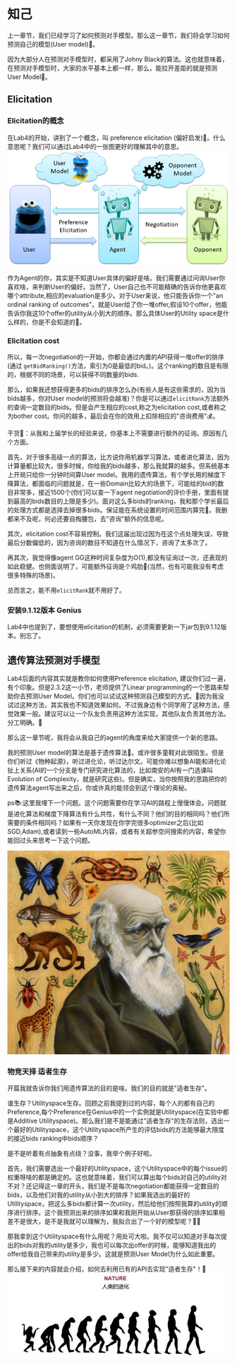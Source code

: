 # 知己
上一章节，我们已经学习了如何预测对手模型。那么这一章节，我们将会学习如何预测自己的模型(User model)🐷。

因为大部分人在预测对手模型时，都采用了Johny Black的算法。这也就意味着，在预测对手模型时，大家的水平基本上都一样，那么，能拉开差距的就是预测User Model🥬。

## Elicitation

### Elicitation的概念
在Lab4的开始，讲到了一个概念，叫 preference elicitation (偏好启发)🧐。什么意思呢？我们可以通过Lab4中的一张图更好的理解其中的意思。
![Elicitaion](img/user/elicitation.png)

作为Agent的你，其实是不知道User具体的偏好是啥。我们需要通过问询User你喜欢啥，来判断User的偏好。当然了，User自己也不可能精确的告诉你他更喜欢哪个attribute,相应的evaluation是多少。对于User来说，他只能告诉你一个"an ordinal ranking of outcomes"。就是User给了你一堆offer,假设10个offer，他能告诉你我这10个offer的utility从小到大的顺序。那么具体User的Utility space是什么样的，你是不会知道的🤨。

### Elicitation cost
所以，每一次negotiation的一开始，你都会通过内置的API获得一堆offer的排序 (通过 `getBidRanking()`方法，索引为0是最低的bid。)。这个ranking的数目是有限的，根据不同的场景，可以获得不同数量的bids.

那么，如果我还想获得更多的bids的排序怎么办(有些人是有这些需求的，因为当bids越多，你对User model的预测将会越准)？你是可以通过`elicitRank`方法额外的查询一定数目的bids。但是会产生相应的cost,称之为elicitation cost,或者称之为bother cost。你问的越多，最后会在你的效用上扣除相应的"咨询费用"💰。

干货🥬：从我和上届学长的经验来说，你基本上不需要进行额外的征询。原因有几个方面。

首先，对于很多高级一点的算法，比方说你用机器学习算法，或者进化算法，因为计算量都比较大，很多时候，你给我的bids越多，那么我就算的越多。但系统基本上开局只给你一分钟时间算User model。我用的遗传算法，有个学长用的梯度下降算法，都面临的问题就是，在一些Domain比较大的场景下，可能给的bid的数目非常多，接近1500个(你们可以查一下agent negotiation的评价手册，里面有提到最高的bids数目的上限是多少)。面对这么多bids的ranking，我和那个学长最后的处理方式都是选择去掉很多bids。保证能在系统设置的时间范围内算完🤣。我删都来不及呢，何必还要自掏腰包，去"咨询"额外的信息呢。

其次，elicitation cost不容易控制。我们这届出现过因为在这个点处理失误，导致最后分数偏低的，因为咨询的数目不知道在什么情况下，咨询了太多次了。

再其次，我觉得像agent GG这种时间复杂度为O(1),都没有征询过一次，还表现的如此稳健。也侧面说明了，可能额外征询是个鸡肋🍗(当然，也有可能我没有考虑很多特殊的场景)。

总而言之，能不用`elicitRank`就不用好了。

### 安装9.1.12版本 Genius
Lab4中也提到了，要想使用elicitation的机制，必须需要更新一下jar包到9.1.12版本。别忘了。


## 遗传算法预测对手模型
Lab4后面的内容其实就是教你如何使用Preference elicitation, 建议你们过一遍，有个印象。但是2.3.2这一小节，老师提供了Linear programming的一个思路来帮助你去预测User Model。你们也可以试试这种预测自己模型的方式。🤖因为我没试过这种方法，其实我也不知道效果如何。不过我身边有个同学用了这种方法，感觉效果一般。建议可以让一个队友负责用这种方法实现，其他队友负责其他方法。分工明确。🦄

那么这一章节呢，我将会从我自己的agent的角度来给大家提供一个新的思路。

我的预测User model的算法是基于遗传算法🦍。或许很多童鞋对此很陌生。但是你们听过《物种起源》，听过进化论，听过达尔文。可能你难以想象AI能和进化论扯上关系(AI的一个分支是专门研究进化算法的，比如南安的AI有一门选课叫Evolution of Complexity，就是研究这些)。但是确实，当你按照我的思路把你的遗传算法agent写出来之后，你或许真的能领会到这个理论的奥秘。

ps📚:这里我埋下一个问题。这个问题需要你在学习AI的路程上慢慢体会。问题就是进化算法和梯度下降算法有什么共性，有什么不同？他们的目的相同吗？他们所需要的条件相同吗？如果有一天你发现在你学完很多optimizer之后(比如SGD,Adam),或者读到一些AutoML内容，或者有关超参空间搜索的内容，希望你能回过头来思考一下这个问题。


![daerwin](img/user/daerwin.jpg)

### 物竞天择 适者生存
开篇我就告诉你我们用遗传算法的目的是啥。我们的目的就是"适者生存"。

谁生存？Utilityspace生存。回顾之前我提到过的内容，每个人的都有自己的Preference,每个Preference在Genius中的一个实例就是Utilityspace(在实验中都是Additive Utilityspace)。那么我们是不是能通过"适者生存"的生存法则，选出一个最好的Utilityspace，这个Utilityspace所产生的评估bids的方法能够最大限度的接近bids ranking中bids顺序？

是不是听着有点抽象有点绕？没事，我举个例子好啦。

首先，我们需要选出一个最好的Utilityspace，这个Utilityspace中的每个issue的权重呀啥的都是确定的。这也就意味着，我们可以算出每个bids对自己的utility对不对？还记得这一章的开头，我们是不是每次negotiation都能获得一定数目的bids，以及他们对我的utility从小到大的排序？如果我选出的最好的Utilityspace，把这么多bids都计算一次utility，然后给他们按照我算的utility的顺序进行排序。这个我预测出来的排序如果和我刚开始从User那获得的排序如果相差不是很大，是不是我就可以理解为，我拟合出了一个好的模型呢？💁‍♂️

那我拿到这个Utilityspace有什么用呢？用处可大啦。我不仅可以知道对手每次提出的bids对我的utility是多少，我也可以每次出offer的时候，能够知道我出的offer给我自己带来的utility是多少。这就是预测User Model为什么如此重要。

那么接下来的内容就会介绍，如何去利用已有的API去实现"适者生存"！🐒
![human_evolution](img/user/human_evolution.png)

